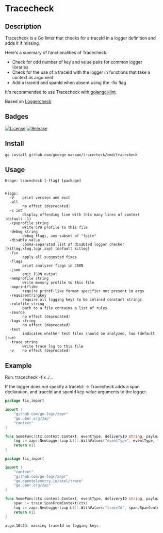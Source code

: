 # Tracecheck

## Description

Tracecheck is a Go linter that checks for a traceId in a logger definition and adds it if missing.

Here's a summary of functionalities of Tracecheck:
- Check for odd number of key and value pairs for common logger libraries
- Check for the use of a traceId with the logger in functions that take a context as argument
- Add a traceId and spanId when absent using the -fix flag

It's recommended to use Tracecheck with [golangci-lint](https://golangci-lint.run/usage/linters/#loggercheck).

Based on [Loggercheck](https://github.com/timonwong/loggercheck#readme)

## Badges

[![License](https://img.shields.io/github/license/george-maroun/tracecheck.svg)](/LICENSE)
[![Release](https://img.shields.io/github/release/george-maroun/tracecheck.svg)](https://github.com/george-maroun/tracecheck/releases/latest)

## Install

```shell
go install github.com/george-maroun/tracecheck/cmd/tracecheck
```

## Usage

```
Usage: tracecheck [-flag] [package]


Flags:
  -V    print version and exit
  -all
        no effect (deprecated)
  -c int
        display offending line with this many lines of context (default -1)
  -cpuprofile string
        write CPU profile to this file
  -debug string
        debug flags, any subset of "fpstv"
  -disable value
        comma-separated list of disabled logger checker (kitlog,klog,logr,zap) (default kitlog)
  -fix
        apply all suggested fixes
  -flags
        print analyzer flags in JSON
  -json
        emit JSON output
  -memprofile string
        write memory profile to this file
  -noprintflike
        require printf-like format specifier not present in args
  -requirestringkey
        require all logging keys to be inlined constant strings
  -rulefile string
        path to a file contains a list of rules
  -source
        no effect (deprecated)
  -tags string
        no effect (deprecated)
  -test
        indicates whether test files should be analyzed, too (default true)
  -trace string
        write trace log to this file
  -v    no effect (deprecated)
```

## Example

Run: tracecheck -fix ./...

If the logger does not specify a traceId:
-> Tracecheck adds a span declaration, and traceId and spanId key-value arguments to the logger.

```go
package fix_import

import (
	"github.com/go-logr/zapr"
	"go.uber.org/zap"
	"context"
)

func SomeFunc(ctx context.Context, eventType, deliveryID string, payload []byte) error {
	log := zapr.NewLogger(zap.L()).WithValues("eventType", eventType, "deliverID", deliveryID)
	return nil
}
```

```go
package fix_import

import (
	"context"
	"github.com/go-logr/zapr"
	"go.opentelemetry.io/otel/trace"
	"go.uber.org/zap"
)

func SomeFunc(ctx context.Context, eventType, deliveryID string, payload []byte) error {
	span := trace.SpanFromContext(ctx)
	log := zapr.NewLogger(zap.L()).WithValues("traceId", span.SpanContext().TraceID().String(), "spanId", span.SpanContext().SpanID().String(), "eventType", eventType, "deliverID", deliveryID)
	return nil
}

```

```
a.go:10:23: missing traceId in logging keys
```